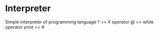 # Interpreter
Simple interpreter of programming language
? == if operator
@ == while operator
print == #


